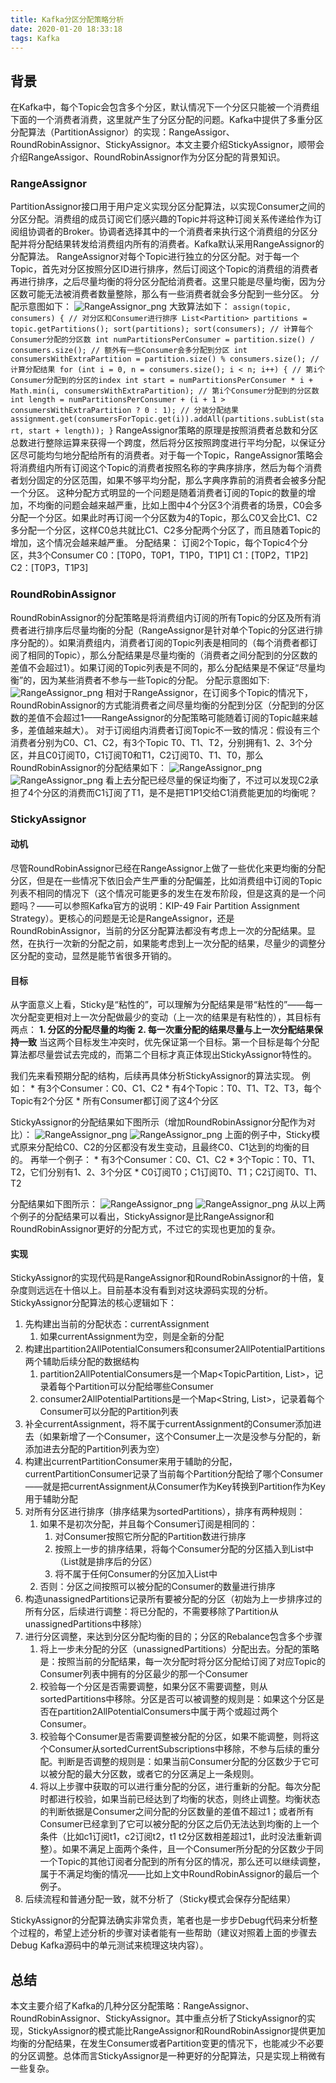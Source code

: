 ```yaml
---
title: Kafka分区分配策略分析
date: 2020-01-20 18:33:18
tags: Kafka
---
```

## 背景
在Kafka中，每个Topic会包含多个分区，默认情况下一个分区只能被一个消费组下面的一个消费者消费，这里就产生了分区分配的问题。Kafka中提供了多重分区分配算法（PartitionAssignor）的实现：RangeAssigor、RoundRobinAssignor、StickyAssignor。本文主要介绍StickyAssignor，顺带会介绍RangeAssigor、RoundRobinAssignor作为分区分配的背景知识。

### RangeAssignor
PartitionAssignor接口用于用户定义实现分区分配算法，以实现Consumer之间的分区分配。消费组的成员订阅它们感兴趣的Topic并将这种订阅关系传递给作为订阅组协调者的Broker。协调者选择其中的一个消费者来执行这个消费组的分区分配并将分配结果转发给消费组内所有的消费者。Kafka默认采用RangeAssignor的分配算法。
RangeAssignor对每个Topic进行独立的分区分配。对于每一个Topic，首先对分区按照分区ID进行排序，然后订阅这个Topic的消费组的消费者再进行排序，之后尽量均衡的将分区分配给消费者。这里只能是尽量均衡，因为分区数可能无法被消费者数量整除，那么有一些消费者就会多分配到一些分区。
分配示意图如下：
![RangeAssignor_png](Kafka分区分配策略分析/RangeAssignor1.png)
大致算法如下：
    ```
assign(topic, consumers) {
// 对分区和Consumer进行排序
List<Partition> partitions = topic.getPartitions();
sort(partitions);
sort(consumers);
// 计算每个Consumer分配的分区数
int numPartitionsPerConsumer = partition.size() / consumers.size();
// 额外有一些Consumer会多分配到分区
int consumersWithExtraPartition = partition.size() % consumers.size();
 // 计算分配结果
 for (int i = 0, n = consumers.size(); i < n; i++) {
 // 第i个Consumer分配到的分区的index
 int start = numPartitionsPerConsumer * i + Math.min(i, consumersWithExtraPartition);
 // 第i个Consumer分配到的分区数
 int length = numPartitionsPerConsumer + (i + 1 > consumersWithExtraPartition ? 0 : 1);
 // 分装分配结果
 assignment.get(consumersForTopic.get(i)).addAll(partitions.subList(start, start + length));
 }
    ```
RangeAssignor策略的原理是按照消费者总数和分区总数进行整除运算来获得一个跨度，然后将分区按照跨度进行平均分配，以保证分区尽可能均匀地分配给所有的消费者。对于每一个Topic，RangeAssignor策略会将消费组内所有订阅这个Topic的消费者按照名称的字典序排序，然后为每个消费者划分固定的分区范围，如果不够平均分配，那么字典序靠前的消费者会被多分配一个分区。
这种分配方式明显的一个问题是随着消费者订阅的Topic的数量的增加，不均衡的问题会越来越严重，比如上图中4个分区3个消费者的场景，C0会多分配一个分区。如果此时再订阅一个分区数为4的Topic，那么C0又会比C1、C2多分配一个分区，这样C0总共就比C1、C2多分配两个分区了，而且随着Topic的增加，这个情况会越来越严重。
分配结果：
订阅2个Topic，每个Topic4个分区，共3个Consumer
C0：[T0P0，T0P1，T1P0，T1P1]
C1：[T0P2，T1P2]
C2：[T0P3，T1P3]

### RoundRobinAssignor
RoundRobinAssignor的分配策略是将消费组内订阅的所有Topic的分区及所有消费者进行排序后尽量均衡的分配（RangeAssignor是针对单个Topic的分区进行排序分配的）。如果消费组内，消费者订阅的Topic列表是相同的（每个消费者都订阅了相同的Topic），那么分配结果是尽量均衡的（消费者之间分配到的分区数的差值不会超过1）。如果订阅的Topic列表是不同的，那么分配结果是不保证“尽量均衡”的，因为某些消费者不参与一些Topic的分配。
分配示意图如下:
![RangeAssignor_png](Kafka分区分配策略分析/RoundRobinAssignor1.png)
相对于RangeAssignor，在订阅多个Topic的情况下，RoundRobinAssignor的方式能消费者之间尽量均衡的分配到分区（分配到的分区数的差值不会超过1——RangeAssignor的分配策略可能随着订阅的Topic越来越多，差值越来越大）。
对于订阅组内消费者订阅Topic不一致的情况：假设有三个消费者分别为C0、C1、C2，有3个Topic T0、T1、T2，分别拥有1、2、3个分区，并且C0订阅T0，C1订阅T0和T1，C2订阅T0、T1、T0，那么RoundRobinAssignor的分配结果如下：
![RangeAssignor_png](Kafka分区分配策略分析/RoundRobinAssignor2.png)
![RangeAssignor_png](Kafka分区分配策略分析/RoundRobinAssignor3.png)
看上去分配已经尽量的保证均衡了，不过可以发现C2承担了4个分区的消费而C1订阅了T1，是不是把T1P1交给C1消费能更加的均衡呢？

### StickyAssignor
#### 动机
尽管RoundRobinAssignor已经在RangeAssignor上做了一些优化来更均衡的分配分区，但是在一些情况下依旧会产生严重的分配偏差，比如消费组中订阅的Topic列表不相同的情况下（这个情况可能更多的发生在发布阶段，但是这真的是一个问题吗？——可以参照Kafka官方的说明：KIP-49 Fair Partition Assignment Strategy）。更核心的问题是无论是RangeAssignor，还是RoundRobinAssignor，当前的分区分配算法都没有考虑上一次的分配结果。显然，在执行一次新的分配之前，如果能考虑到上一次分配的结果，尽量少的调整分区分配的变动，显然是能节省很多开销的。
#### 目标
从字面意义上看，Sticky是“粘性的”，可以理解为分配结果是带“粘性的”——每一次分配变更相对上一次分配做最少的变动（上一次的结果是有粘性的），其目标有两点：
**1. 分区的分配尽量的均衡**
**2. 每一次重分配的结果尽量与上一次分配结果保持一致**
当这两个目标发生冲突时，优先保证第一个目标。第一个目标是每个分配算法都尽量尝试去完成的，而第二个目标才真正体现出StickyAssignor特性的。

我们先来看预期分配的结构，后续再具体分析StickyAssignor的算法实现。
例如：
	* 有3个Consumer：C0、C1、C2
	* 有4个Topic：T0、T1、T2、T3，每个Topic有2个分区
	* 所有Consumer都订阅了这4个分区


StickyAssignor的分配结果如下图所示（增加RoundRobinAssignor分配作为对比）：
![RangeAssignor_png](Kafka分区分配策略分析/StickyAssignor1.png)
![RangeAssignor_png](Kafka分区分配策略分析/StickyAssignor2.png)
上面的例子中，Sticky模式原来分配给C0、C2的分区都没有发生变动，且最终C0、C1达到的均衡的目的。
再举一个例子：
	* 有3个Consumer：C0、C1、C2
	* 3个Topic：T0、T1、T2，它们分别有1、2、3个分区
	* C0订阅T0；C1订阅T0、T1；C2订阅T0、T1、T2


分配结果如下图所示：
![RangeAssignor_png](Kafka分区分配策略分析/StickyAssignor3.png)
![RangeAssignor_png](Kafka分区分配策略分析/StickyAssignor4.png)
从以上两个例子的分配结果可以看出，StickyAssignor是比RangeAssignor和RoundRobinAssignor更好的分配方式，不过它的实现也更加的复杂。

#### 实现
StickyAssignor的实现代码是RangeAssignor和RoundRobinAssignor的十倍，复杂度则远远在十倍以上。目前基本没有看到对这块源码实现的分析。
StickyAssignor分配算法的核心逻辑如下：
1. 先构建出当前的分配状态：currentAssignment
	1. 如果currentAssignment为空，则是全新的分配
2. 构建出partition2AllPotentialConsumers和consumer2AllPotentialPartitions两个辅助后续分配的数据结构
	1. partition2AllPotentialConsumers是一个Map<TopicPartition, List<String>>，记录着每个Partition可以分配给哪些Consumer
	2. consumer2AllPotentialPartitions是一个Map<String, List<TopicPartition>>，记录着每个Consumer可以分配的Partition列表
3. 补全currentAssignment，将不属于currentAssignment的Consumer添加进去（如果新增了一个Consumer，这个Consumer上一次是没参与分配的，新添加进去分配的Partition列表为空）
4. 构建出currentPartitionConsumer来用于辅助的分配，currentPartitionConsumer记录了当前每个Partition分配给了哪个Consumer——就是把currentAssignment从Consumer作为Key转换到Partition作为Key用于辅助分配
5. 对所有分区进行排序（排序结果为sortedPartitions），排序有两种规则：
	1. 如果不是初次分配，并且每个Consumer订阅是相同的：
		1. 对Consumer按照它所分配的Partition数进行排序
		2. 按照上一步的排序结果，将每个Consumer分配的分区插入到List中（List就是排序后的分区）
		3. 将不属于任何Consumer的分区加入List中
	2. 否则：分区之间按照可以被分配的Consumer的数量进行排序
6. 构造unassignedPartitions记录所有要被分配的分区（初始为上一步排序过的所有分区，后续进行调整：将已分配的，不需要移除了Partition从unassignedPartitions中移除）
7. 进行分区调整，来达到分区分配均衡的目的；分区的Rebalance包含多个步骤
	1. 将上一步未分配的分区（unassignedPartitions）分配出去。分配的策略是：按照当前的分配结果，每一次分配时将分区分配给订阅了对应Topic的Consumer列表中拥有的分区最少的那一个Consumer
	2. 校验每一个分区是否需要调整，如果分区不需要调整，则从sortedPartitions中移除。分区是否可以被调整的规则是：如果这个分区是否在partition2AllPotentialConsumers中属于两个或超过两个Consumer。
	3. 校验每个Consumer是否需要调整被分配的分区，如果不能调整，则将这个Consumer从sortedCurrentSubscriptions中移除，不参与后续的重分配。判断是否调整的规则是：如果当前Consumer分配的分区数少于它可以被分配的最大分区数，或者它的分区满足上一条规则。
	4. 将以上步骤中获取的可以进行重分配的分区，进行重新的分配。每次分配时都进行校验，如果当前已经达到了均衡的状态，则终止调整。均衡状态的判断依据是Consumer之间分配的分区数量的差值不超过1；或者所有Consumer已经拿到了它可以被分配的分区之后仍无法达到均衡的上一个条件（比如c1订阅t1，c2订阅t2，t1 t2分区数相差超过1，此时没法重新调整）。如果不满足上面两个条件，且一个Consumer所分配的分区数少于同一个Topic的其他订阅者分配到的所有分区的情况，那么还可以继续调整，属于不满足均衡的情况——比如上文中RoundRobinAssignor的最后一个例子。
8. 后续流程和普通分配一致，就不分析了（Sticky模式会保存分配结果）


StickyAssignor的分配算法确实非常负责，笔者也是一步步Debug代码来分析整个过程的，希望上述分析的步骤对读者能有一些帮助（建议对照着上面的步骤去Debug Kafka源码中的单元测试来梳理这块内容）。

## 总结
本文主要介绍了Kafka的几种分区分配策略：RangeAssignor、RoundRobinAssignor、StickyAssignor。其中重点分析了StickyAssignor的实现，StickyAssignor的模式能比RangeAssignor和RoundRobinAssignor提供更加均衡的分配结果，在发生Consumer或者Partition变更的情况下，也能减少不必要的分区调整。总体而言StickyAssignor是一种更好的分配算法，只是实现上稍微有一些复杂。

